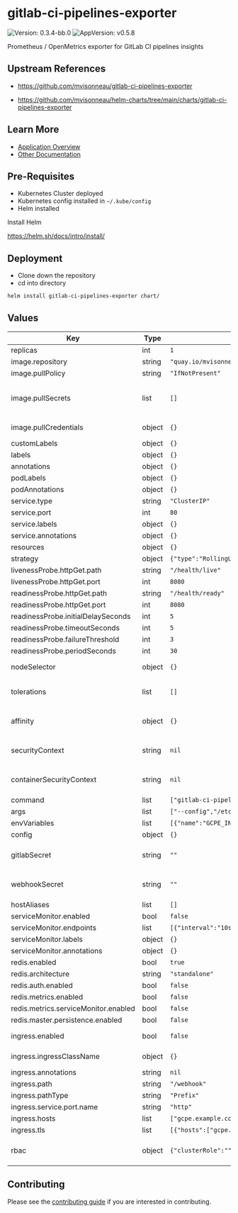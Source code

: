 # gitlab-ci-pipelines-exporter

![Version: 0.3.4-bb.0](https://img.shields.io/badge/Version-0.3.4--bb.0-informational?style=flat-square) ![AppVersion: v0.5.8](https://img.shields.io/badge/AppVersion-v0.5.8-informational?style=flat-square)

Prometheus / OpenMetrics exporter for GitLab CI pipelines insights

## Upstream References
* <https://github.com/mvisonneau/gitlab-ci-pipelines-exporter>

* <https://github.com/mvisonneau/helm-charts/tree/main/charts/gitlab-ci-pipelines-exporter>

## Learn More
* [Application Overview](docs/overview.md)
* [Other Documentation](docs/)

## Pre-Requisites

* Kubernetes Cluster deployed
* Kubernetes config installed in `~/.kube/config`
* Helm installed

Install Helm

https://helm.sh/docs/intro/install/

## Deployment

* Clone down the repository
* cd into directory
```bash
helm install gitlab-ci-pipelines-exporter chart/
```

## Values

| Key | Type | Default | Description |
|-----|------|---------|-------------|
| replicas | int | `1` | amount of desired pod(s) replica(s) |
| image.repository | string | `"quay.io/mvisonneau/gitlab-ci-pipelines-exporter"` | image repository |
| image.pullPolicy | string | `"IfNotPresent"` | image pullPolicy |
| image.pullSecrets | list | `[]` | Optional array of imagePullSecrets containing private registry credentials Ref: https://kubernetes.io/docs/tasks/configure-pod-container/pull-image-private-registry/ |
| image.pullCredentials | object | `{}` | Automatically create a secret with the credentials and use it Cannot be used in conjunction of image.pullSecrets |
| customLabels | object | `{}` | Custom labels to add into metadata |
| labels | object | `{}` | additional labels for the service |
| annotations | object | `{}` | additional annotations for the service |
| podLabels | object | `{}` | additional labels for the pods |
| podAnnotations | object | `{}` | additional annotations for the pods |
| service.type | string | `"ClusterIP"` |  |
| service.port | int | `80` |  |
| service.labels | object | `{}` |  |
| service.annotations | object | `{}` |  |
| resources | object | `{}` | resources to allocate to the pods |
| strategy | object | `{"type":"RollingUpdate"}` | deployment strategy type |
| livenessProbe.httpGet.path | string | `"/health/live"` |  |
| livenessProbe.httpGet.port | int | `8080` |  |
| readinessProbe.httpGet.path | string | `"/health/ready"` |  |
| readinessProbe.httpGet.port | int | `8080` |  |
| readinessProbe.initialDelaySeconds | int | `5` |  |
| readinessProbe.timeoutSeconds | int | `5` |  |
| readinessProbe.failureThreshold | int | `3` |  |
| readinessProbe.periodSeconds | int | `30` |  |
| nodeSelector | object | `{}` | node selector for pod assignment # ref: https://kubernetes.io/docs/user-guide/node-selection/ |
| tolerations | list | `[]` | tolerations for pod assignment # ref: https://kubernetes.io/docs/concepts/configuration/taint-and-toleration/ |
| affinity | object | `{}` | affinity for pod assignment # ref: https://kubernetes.io/docs/concepts/configuration/assign-pod-node/#affinity-and-anti-affinity |
| securityContext | string | `nil` | security context to apply to the pods # ref: https://kubernetes.io/docs/tasks/configure-pod-container/security-context |
| containerSecurityContext | string | `nil` | security context to apply to the containers # ref: https://kubernetes.io/docs/tasks/configure-pod-container/security-context |
| command | list | `["gitlab-ci-pipelines-exporter","run"]` | command for the exporter binary |
| args | list | `["--config","/etc/config.yml"]` | arguments for the exporter binary |
| envVariables | list | `[{"name":"GCPE_INTERNAL_MONITORING_LISTENER_ADDRESS","value":"tcp://127.0.0.1:8082"}]` | environment variables for the container |
| config | object | `{}` | configuration of the exporter |
| gitlabSecret | string | `""` | name of a `Secret` containing the GitLab token in the `gitlabToken` field (required unless `config.gitlab.token` is specified) |
| webhookSecret | string | `""` | name of a `Secret` containing the webhook token in the `webhookToken` field (required unless `config.server.webhook.secret_token` is specified) |
| hostAliases | list | `[]` |  |
| serviceMonitor.enabled | bool | `false` | deploy a serviceMonitor resource |
| serviceMonitor.endpoints | list | `[{"interval":"10s","port":"http"}]` | endpoints configuration for the monitor |
| serviceMonitor.labels | object | `{}` | additional labels for the service monitor |
| serviceMonitor.annotations | object | `{}` | additional annotations for the service monitor |
| redis.enabled | bool | `true` | deploy a redis statefulset |
| redis.architecture | string | `"standalone"` | run in standalone or clustermode |
| redis.auth.enabled | bool | `false` | enable authentication |
| redis.metrics.enabled | bool | `false` | enable /metrics endpoint of the redis pods |
| redis.metrics.serviceMonitor.enabled | bool | `false` | deploy a serviceMonitor resource for the redis pods |
| redis.master.persistence.enabled | bool | `false` | persist data |
| ingress.enabled | bool | `false` | deploy a ingress to access the exporter pod(s) /webhook endpoint |
| ingress.ingressClassName | object | `{}` | ingressClassName to be used instead of the deprecated annotation kubernetes.io/ingress.class |
| ingress.annotations | string | `nil` | additional annotations for the ingress resource |
| ingress.path | string | `"/webhook"` | path on the exporter to point the root of the ingress |
| ingress.pathType | string | `"Prefix"` | pathType for the ingress |
| ingress.service.port.name | string | `"http"` | service port for the ingress |
| ingress.hosts | list | `["gcpe.example.com"]` | ingress hosts |
| ingress.tls | list | `[{"hosts":["gcpe.example.com"],"secretName":{}}]` | ingress tls hosts config |
| rbac | object | `{"clusterRole":"","enabled":false,"serviceAccount":{"name":""}}` | If your kubernetes cluster defined the pod security policy, then you need to enable this part, and define clusterRole based on your situation. |

## Contributing

Please see the [contributing guide](./CONTRIBUTING.md) if you are interested in contributing.
